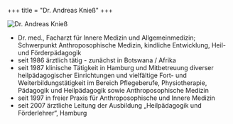 +++
title = "Dr. Andreas Knieß"
+++

<img class="referentin" src="/referentinnen/andreas-kniess.png" alt="Dr. Andreas Knieß" />

- Dr. med., Facharzt für Innere Medizin und Allgemeinmedizin; Schwerpunkt Anthroposophische Medizin, kindliche Entwicklung, Heil- und Förderpädagogik
- seit 1986 ärztlich tätig - zunächst in Botswana / Afrika
- seit 1987 klinische Tätigkeit in Hamburg und Mitbetreuung diverser heilpädagogischer Einrichtungen und vielfältige Fort- und Weiterbildungstätigkeit im Bereich Pflegeberufe, Physiotherapie, Pädagogik und Heilpädagogik sowie Anthroposophische Medizin
- seit 1997 in freier Praxis für Anthroposophische und Innere Medizin
- seit 2007 ärztliche Leitung der Ausbildung „Heilpädagogik und Förderlehrer“, Hamburg
